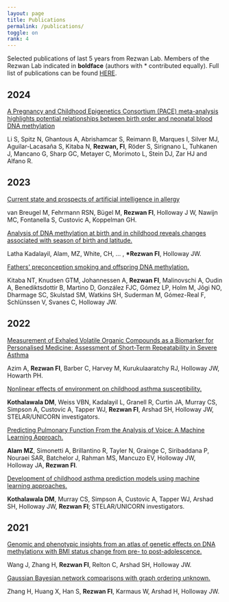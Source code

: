 ```yaml
---
layout: page
title: Publications
permalink: /publications/
toggle: on
rank: 4
---
```


Selected publications of last 5 years from Rezwan Lab. Members of the Rezwan Lab indicated in **boldface** (authors with \* contributed equally). Full list of publications can be found [HERE](https://orcid.org/0000-0001-9921-222X). <br>


## 2024

[A Pregnancy and Childhood Epigenetics Consortium (PACE) meta-analysis highlights potential relationships between birth order and neonatal blood DNA methylation](https://pubmed.ncbi.nlm.nih.gov/38195839/)

Li S, Spitz N, Ghantous A, Abrishamcar S, Reimann B, Marques I, Silver MJ, Aguilar-Lacasaña S, Kitaba N, **Rezwan, FI**, Röder S, Sirignano L, Tuhkanen J, Mancano G, Sharp GC, Metayer C, Morimoto L, Stein DJ, Zar HJ and Alfano R.

## 2023

[Current state and prospects of artificial intelligence in allergy](https://doi.org/10.1038/s42003-023-05698-x)

van Breugel M, Fehrmann RSN, Bügel M, **Rezwan FI**, Holloway J W, Nawijn MC, Fontanella S, Custovic A, Koppelman GH.

[Analysis of DNA methylation at birth and in childhood reveals changes associated with season of birth and latitude.](https://doi.org/10.1186/s13148-023-01542-5)

Latha Kadalayil, Alam, MZ, White, CH, …  , **\*Rezwan FI**, Holloway JW.

[Fathers' preconception smoking and offspring DNA methylation.](https://doi.org/10.1101/2023.01.13.523912)

Kitaba NT, Knudsen GTM, Johannessen A, **Rezwan FI**, Malinovschi A, Oudin A, Benediktsdottir B, Martino D, González FJC, Gómez LP, Holm M, Jõgi NO, Dharmage SC, Skulstad SM, Watkins SH, Suderman M, Gómez-Real F, Schlünssen V, Svanes C, Holloway JW.

## 2022

[Measurement of Exhaled Volatile Organic Compounds as a Biomarker for Personalised Medicine: Assessment of Short-Term Repeatability in Severe Asthma](https://doi.org/10.3390/jpm12101635)

Azim A, **Rezwan FI**, Barber C, Harvey M, Kurukulaaratchy RJ, Holloway JW, Howarth PH.

[Nonlinear effects of environment on childhood asthma susceptibility.](https://doi.org/10.1111/pai.13777)

**Kothalawala DM**, Weiss VBN, Kadalayil L, Granell R, Curtin JA, Murray CS, Simpson A, Custovic A, Tapper WJ, **Rezwan FI**, Arshad SH, Holloway JW, STELAR/UNICORN investigators. 

[Predicting Pulmonary Function From the Analysis of Voice: A Machine Learning Approach.](https://doi.org/10.3389/fdgth.2022.750226)

**Alam MZ**, Simonetti A, Brillantino R, Tayler N, Grainge C, Siribaddana P, Nouraei SAR, Batchelor J, Rahman MS, Mancuzo EV, Holloway JW, Holloway JA, **Rezwan FI**.

[Development of childhood asthma prediction models using machine learning approaches.](https://doi.org/10.1002/clt2.12076)

**Kothalawala DM**, Murray CS, Simpson A, Custovic A, Tapper WJ, Arshad SH, Holloway JW, **Rezwan FI**; STELAR/UNICORN investigators.

## 2021

[Genomic and phenotypic insights from an atlas of genetic effects on DNA methylationx with BMI status change from pre- to post-adolescence.](https://doi.org/10.1186/s13148-021-01042-4)

Wang J, Zhang H, **Rezwan FI**, Relton C, Arshad SH, Holloway JW.

[Gaussian Bayesian network comparisons with graph ordering unknown.](https://doi.org/10.1016/j.csda.2020.107156)

Zhang H, Huang X, Han S, **Rezwan FI**, Karmaus W, Arshad H, Holloway JW.